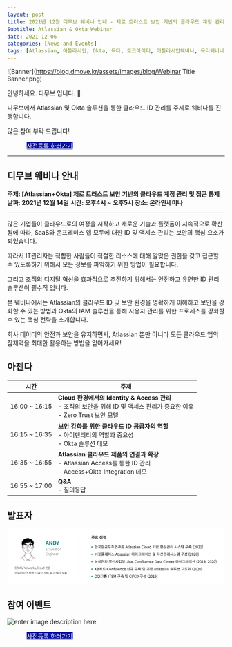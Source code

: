 ```yaml
---
layout: post
title: 2021년 12월 디무브 웨비나 안내 - 제로 트러스트 보안 기반의 클라우드 계정 관리 및 접근 통제
Subtitle: Atlassian & Okta Webinar
date: 2021-12-06
categories: [News and Events]
tags: [Atlassian, 아틀라시안, Okta, 옥타, 토크아이티, 아틀라시안웨비나, 옥타웨비나, IAM, Identity Management, Access Management, Cloud, Zero Trust, 제로트러스트, 계정관리, 클라우드 연동]
---
```



![Banner](https://blog.dmove.kr/assets/images/blog/Webinar Title Banner.png)

안녕하세요. 디무브 입니다. 🎈 

디무브에서 Atlassian 및 Okta 솔루션을 통한 클라우드 ID 관리를 주제로 웨비나를 진행합니다. 

많은 참여 부탁 드립니다! 

<div class="btn_main_more mt40 mb_t_c" style="margin-left: 45px;">
      <a href="https://talkit.tv/Event/2730" style="background-color: #0711A1; color:white;">사전등록 하러가기</a>
		    </div>
       
       
---

## 디무브 웨비나 안내

**주제: [Atlassian+Okta] 제로 트러스트 보안 기반의 클라우드 계정 관리 및 접근 통제**
**날짜: 2021년 12월 14일**
**시간: 오후4시 ~ 오후5시** 
**장소: 온라인세미나**

---

많은 기업들이 클라우드로의 여정을 시작하고 새로운 기술과 플랫폼이 지속적으로 확산됨에 따라, SaaS와 온프레미스 앱 모두에 대한 ID 및 액세스 관리는 보안의 핵심 요소가 되었습니다.  

따라서 IT관리자는 적합한 사람들이 적절한 리소스에 대해 알맞은 권한을 갖고 접근할 수 있도록하기 위해서 모든 정보를 파악하기 위한 방법이 필요합니다.

그리고 조직의 디지털 혁신을 효과적으로 추진하기 위해서는 안전하고 유연한 ID 관리 솔루션이 필수적 입니다.

본 웨비나에서는 Atlassian의 클라우드 ID 및 보안 환경을 명확하게 이해하고 보안을 강화할 수 있는 방법과 Okta의 IAM 솔루션을 통해 사용자 관리를 위한 프로세스를 강화할 수 있는 핵심 전략을 소개합니다.

회사 데이터의 안전과 보안을 유지하면서, Atlassian 뿐만 아니라 모든 클라우드 앱의 잠재력을 최대한 활용하는 방법을 얻어가세요!


## 아젠다
| 시간 | 주제 |
|--|--|
| 16:00 ~ 16:15 | **Cloud 환경에서의 Identity & Access 관리** <br> - 조직의 보안을 위해 ID 및 액세스 관리가 중요한 이유 <br> - Zero Trust 보안 모델 |
 | 16:15 ~ 16:35 | **보안 강화를 위한 클라우드 ID 공급자의 역할** <br> - 아이덴티티의 역할과 중요성 <br> - Okta 솔루션 데모 |
 | 16:35 ~ 16:55 | **Atlassian 클라우드 제품의 연결과 확장** <br> - Atlassian Access를 통한 ID 관리 <br> - Access+Okta Integration 데모 | 
 | 16:55 ~ 17:00 | **Q&A** <br> - 질의응답|
 
 
 
 
## 발표자  
![Speaker](/assets/images/blog/Speaker.png)

## 참여 이벤트
![enter image description here](https://talkit.tv/userfiles/images/file1637936180908.jpg)


<div class="btn_main_more mt40 mb_t_c" style="margin-left: 45px;">
      <a href="https://talkit.tv/Event/2730" style="background-color: #0711A1; color:white;">사전등록 하러가기</a>
		    </div>
        
